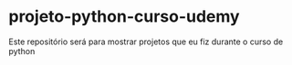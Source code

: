 # projeto-python-curso-udemy
Este repositório será para mostrar projetos que eu fiz durante o curso de python
